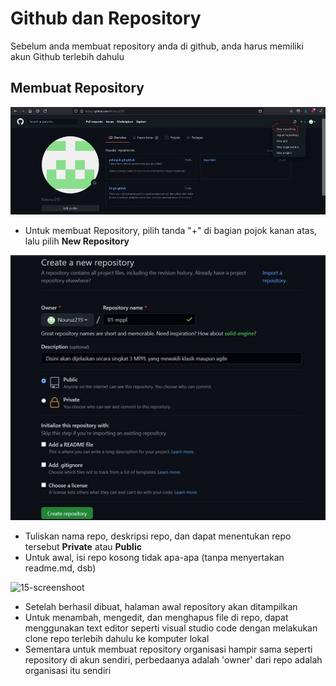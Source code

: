 # Github dan Repository

Sebelum anda membuat repository anda di github, anda harus memiliki akun Github terlebih dahulu

## Membuat Repository

![13-screenshoot](/images/Screenshot_02.jpg)

* Untuk membuat Repository, pilih tanda "+" di bagian pojok kanan atas, lalu pilih **New Repository**

![14-screenshoot](/images/Screenshot_03.jpg)

* Tuliskan nama repo, deskripsi repo, dan dapat menentukan repo tersebut **Private** atau **Public**
* Untuk awal, isi repo kosong tidak apa-apa (tanpa menyertakan readme.md, dsb)

![15-screenshoot](/images/Screenshot_04.jpg)

* Setelah berhasil dibuat, halaman awal repository akan ditampilkan
* Untuk menambah, mengedit, dan menghapus file di repo, dapat menggunakan text editor seperti visual studio code dengan melakukan clone repo terlebih dahulu ke komputer lokal
* Sementara untuk membuat repository organisasi hampir sama seperti repository di akun sendiri, perbedaanya adalah 'owner' dari repo adalah organisasi itu sendiri